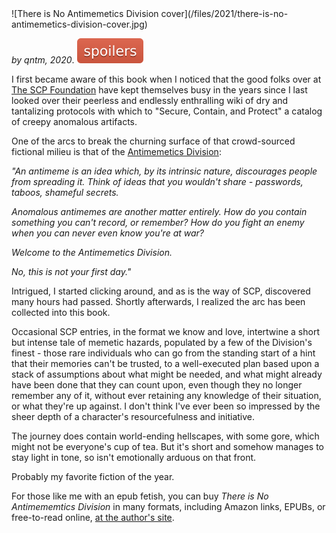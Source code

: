 <!--
.. title: There is no Antimemetics Division
.. slug: there-is-no-antimemetics-division
.. date: 2021-05-10 13:50:52 UTC-05:00
.. tags: media,book,novel,science-fiction,fiction,qntm,epub,free-to-read
-->

<span style="float: left; padding-bottom: 1em">
![There is No Antimemetics Division cover](/files/2021/there-is-no-antimemetics-division-cover.jpg)
</span>

*by qntm, 2020*. ![spoilers](/files/spoilers.svg)

I first became aware of this book when I noticed that the good folks over
at [The SCP Foundation](http://www.scpwiki.com/) have kept themselves busy in
the years since I last looked over their peerless and endlessly enthralling
wiki of dry and tantalizing protocols with which to "Secure, Contain, and
Protect" a catalog of creepy anomalous artifacts.

One of the arcs to break the churning surface of that crowd-sourced
fictional milieu is that of the
[Antimemetics Division](http://scp-wiki.wikidot.com/antimemetics-division-hub):

*"An antimeme is an idea which, by its intrinsic nature, discourages people
from spreading it. Think of ideas that you wouldn't share - passwords,
taboos, shameful secrets.*

*Anomalous antimemes are another matter entirely. How do you contain
something you can't record, or remember? How do you fight an enemy when you
can never even know you're at war?*

*Welcome to the Antimemetics Division.*

*No, this is not your first day."*

Intrigued, I started clicking around, and as is the way of SCP, discovered
many hours had passed. Shortly afterwards, I realized the arc has been
collected into this book.

Occasional SCP entries, in the format we know and love, intertwine a short but
intense tale of memetic hazards, populated by a few of the Division's
finest - those rare individuals who can go from the standing start of a hint
that their memories can't be trusted, to a well-executed plan based upon
a stack of assumptions about what might be needed, and what might already have
been done that they can count upon, even though they no longer remember any of
it, without ever retaining any knowledge of their situation, or what they're up
against. I don't think I've ever been so impressed by the sheer depth of a
character's resourcefulness and initiative.

The journey does contain world-ending hellscapes, with some gore, which might
not be everyone's cup of tea. But it's short and somehow manages to stay light
in tone, so isn't emotionally arduous on that front.

Probably my favorite fiction of the year.

For those like me with an epub fetish,
you can buy *There is No Antimememtics Division* in many formats,
including Amazon links, EPUBs, or free-to-read online,
[at the author's site](https://qntm.org/scp).

<br style="clear: left" />

